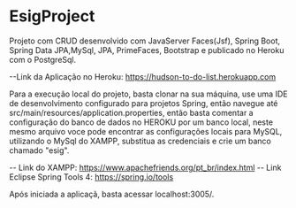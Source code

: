 # EsigProject
Projeto com CRUD desenvolvido com JavaServer Faces(Jsf), Spring Boot, Spring Data JPA,MySql, JPA, PrimeFaces, 
Bootstrap e publicado no Heroku com o PostgreSql.

--Link da Aplicação no Heroku: https://hudson-to-do-list.herokuapp.com

Para a execução local do projeto, basta clonar na sua máquina, use uma IDE de desenvolvimento configurado para projetos Spring, 
então navegue até src/main/resources/application.properties, então basta comentar a configuração do banco de dados no HEROKU por 
um banco local, neste mesmo arquivo voce pode encontrar as configurações locais para MySQL, utilizando o MySql do XAMPP, substitua 
as credenciais e crie um banco chamado "esig".

-- Link do XAMPP: https://www.apachefriends.org/pt_br/index.html
-- Link Eclipse Spring Tools 4: https://spring.io/tools

Após iniciada a aplicaçã, basta acessar localhost:3005/.
